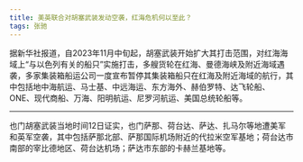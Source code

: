 ```yaml
---
title: 美英联合对胡塞武装发动空袭，红海危机何以至此？
tags: 张驰
---
```

据新华社报道，自2023年11月中旬起，胡塞武装开始扩大其打击范围，对红海海域上“与以色列有关的船只”实施打击，多艘货轮在红海、曼德海峡及附近海域遇袭，多家集装箱船运公司一度宣布暂停其集装箱船只在红海及附近海域的航行，其中包括地中海航运、马士基、中远海运、东方海外、赫伯罗特、达飞轮船、ONE、现代商船、万海、阳明航运、尼罗河航运、美国总统轮船等。

<!--more-->

---
也门胡塞武装当地时间12日证实，也门萨那、荷台达、萨达、扎马尔等地遭美军和英军空袭，其中包括萨那北部、萨那国际机场附近的代拉米空军基地；荷台达市南部的宰比德地区、荷台达机场；萨达市东部的卡赫兰基地等。
